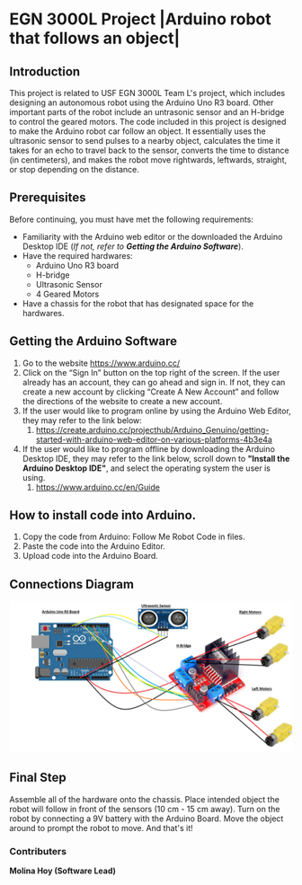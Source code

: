 # EGN 3000L Project  |Arduino robot that follows an object|
## Introduction
  This project is related to USF EGN 3000L Team L's project, which includes designing an autonomous robot using the Arduino Uno R3 board. Other important parts of the robot include an untrasonic sensor and an H-bridge to control the geared motors. The code included in this project is designed to make the Arduino robot car follow an object. It essentially uses the ultrasonic sensor to send pulses to a nearby object, calculates the time it takes for an echo to travel back to the sensor, converts the time to distance (in centimeters), and makes the robot move rightwards, leftwards, straight, or stop depending on the distance.
  
## Prerequisites
 Before continuing, you must have met the following requirements:
* Familiarity with the Arduino web editor or the downloaded the Arduino Desktop IDE (*If not, refer to __Getting the Arduino Software__*).
* Have the required hardwares: 
  * Arduino Uno R3 board
  * H-bridge
  * Ultrasonic Sensor
  * 4 Geared Motors
* Have a chassis for the robot that has designated space for the hardwares.
     
## Getting the Arduino Software
  1. Go to the website https://www.arduino.cc/
  2. Click on the “Sign In” button on the top right of the screen. If the user already has an account, they can go ahead and sign in. If not, they can create a new account by clicking “Create A New Account” and follow the directions of the website to create a new account.
  3. If the user would like to program online by using the Arduino Web Editor, they may refer to the link below:
      1. https://create.arduino.cc/projecthub/Arduino_Genuino/getting-started-with-arduino-web-editor-on-various-platforms-4b3e4a
  4. If the user would like to program offline by downloading the Arduino Desktop IDE, they may refer to the link below, scroll down to __"Install the Arduino Desktop IDE"__, and select the operating system the user is using.
      1. https://www.arduino.cc/en/Guide
    
  ## How to install code into Arduino.
  1. Copy the code from Arduino: Follow Me Robot Code in files.
  2. Paste the code into the Arduino Editor.
  3. Upload code into the Arduino Board.
    
 ## Connections Diagram
   ![](connections.png)
   
 ## Final Step
  Assemble all of the hardware onto the chassis. Place intended object the robot will follow in front of the sensors (10 cm - 15 cm away). Turn on the robot by connecting a 9V battery with the Arduino Board. Move the object around to prompt the robot to move. And that's it!

### Contributers
  __Molina Hoy (Software Lead)__

